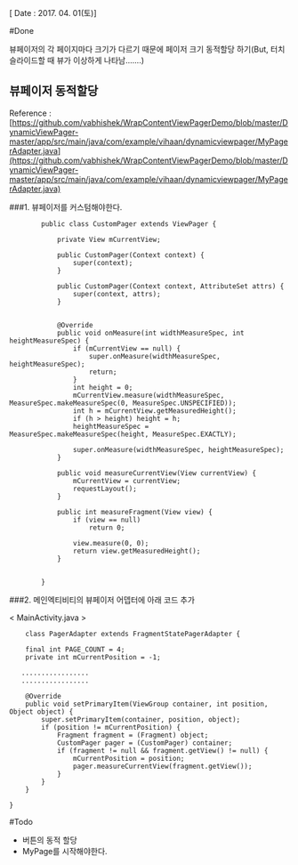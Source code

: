 [ Date : 2017. 04. 01(토)]

#Done

뷰페이저의 각 페이지마다 크기가 다르기 때문에 페이저 크기 동적할당 하기(But, 터치 슬라이드할 때 뷰가 이상하게 나타남.......)

## 뷰페이저 동적할당

Reference : [https://github.com/vabhishek/WrapContentViewPagerDemo/blob/master/DynamicViewPager-master/app/src/main/java/com/example/vihaan/dynamicviewpager/MyPagerAdapter.java](https://github.com/vabhishek/WrapContentViewPagerDemo/blob/master/DynamicViewPager-master/app/src/main/java/com/example/vihaan/dynamicviewpager/MyPagerAdapter.java)

###1. 뷰페이저를 커스텀해야한다.

<CustomPager>

			public class CustomPager extends ViewPager {
			
			    private View mCurrentView;
			
			    public CustomPager(Context context) {
			        super(context);
			    }
			
			    public CustomPager(Context context, AttributeSet attrs) {
			        super(context, attrs);
			    }
			
			
			    @Override
			    public void onMeasure(int widthMeasureSpec, int heightMeasureSpec) {
			        if (mCurrentView == null) {
			            super.onMeasure(widthMeasureSpec, heightMeasureSpec);
			            return;
			        }
			        int height = 0;
			        mCurrentView.measure(widthMeasureSpec, MeasureSpec.makeMeasureSpec(0, MeasureSpec.UNSPECIFIED));
			        int h = mCurrentView.getMeasuredHeight();
			        if (h > height) height = h;
			        heightMeasureSpec = MeasureSpec.makeMeasureSpec(height, MeasureSpec.EXACTLY);
			
			        super.onMeasure(widthMeasureSpec, heightMeasureSpec);
			    }
			
			    public void measureCurrentView(View currentView) {
			        mCurrentView = currentView;
			        requestLayout();
			    }
			
			    public int measureFragment(View view) {
			        if (view == null)
			            return 0;
			
			        view.measure(0, 0);
			        return view.getMeasuredHeight();
			    }
			
			
			}

###2. 메인엑티비티의 뷰페이저 어뎁터에 아래 코드 추가

< MainActivity.java >

	    class PagerAdapter extends FragmentStatePagerAdapter {
	    
		final int PAGE_COUNT = 4;
	    private int mCurrentPosition = -1;

       .................
	   .................

        @Override
        public void setPrimaryItem(ViewGroup container, int position, Object object) {
            super.setPrimaryItem(container, position, object);
            if (position != mCurrentPosition) {
                Fragment fragment = (Fragment) object;
                CustomPager pager = (CustomPager) container;
                if (fragment != null && fragment.getView() != null) {
                    mCurrentPosition = position;
                    pager.measureCurrentView(fragment.getView());
                }
            }
        }

    }

#Todo

- 버튼의 동적 할당
- MyPage를 시작해야한다.